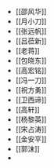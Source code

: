 - [[邵风华]]
- [[月小刀]]
- [[张远帆]]
- [[吕莅新]]
- [[老蒋]]
- [[包晓东]]
- [[高宏铭]]
- [[冯一刀]]
- [[祝方勇]]
- [[卫西谛]]
- [[高轩]]
- [[杨黎英]]
- [[宋占涛]]
- [[金安平]]
- [[郭沫]]
- 
